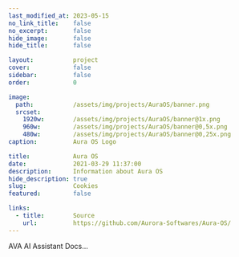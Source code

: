 ```yaml
---
last_modified_at: 2023-05-15
no_link_title:    false 
no_excerpt:       false 
hide_image:       false
hide_title:       false

layout:           project
cover:            false
sidebar:          false
order:            0

image:
  path:           /assets/img/projects/AuraOS/banner.png
  srcset:
    1920w:        /assets/img/projects/AuraOS/banner@1x.png
    960w:         /assets/img/projects/AuraOS/banner@0,5x.png
    480w:         /assets/img/projects/AuraOS/banner@0,25x.png
caption:          Aura OS Logo

title:            Aura OS
date:             2021-03-29 11:37:00
description:      Information about Aura OS
hide_description: true
slug:             Cookies
featured:         false

links:
  - title:        Source
    url:          https://github.com/Aurora-Softwares/Aura-OS/
---
```



AVA AI Assistant Docs...